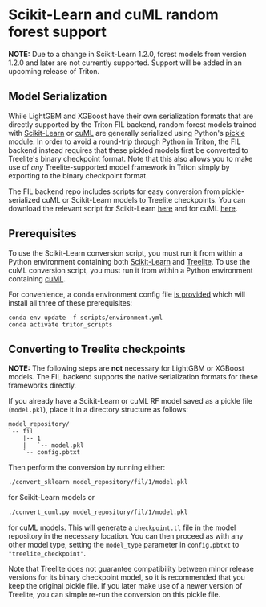 # Scikit-Learn and cuML random forest support

**NOTE:** Due to a change in Scikit-Learn 1.2.0, forest models from version
1.2.0 and later are not currently supported. Support will be added in an
upcoming release of Triton.

## Model Serialization

While LightGBM and XGBoost have their own serialization formats that are
directly supported by the Triton FIL backend, random forest models trained with
[Scikit-Learn](https://scikit-learn.org/stable/modules/model_persistence.html)
or [cuML](https://docs.rapids.ai/api/cuml/stable/pickling_cuml_models.html) are
generally serialized using Python's
[pickle](https://docs.python.org/3/library/pickle.html) module. In order to
avoid a round-trip through Python in Triton, the FIL backend instead requires
that these pickled models first be converted to Treelite's binary checkpoint
format. Note that this also allows you to make use of *any* Treelite-supported
model framework in Triton simply by exporting to the binary checkpoint format.

The FIL backend repo includes scripts for easy conversion from
pickle-serialized cuML or Scikit-Learn models to Treelite checkpoints. You can
download the relevant script for Scikit-Learn
[here](https://raw.githubusercontent.com/triton-inference-server/fil_backend/main/scripts/convert_sklearn)
and for cuML
[here](https://raw.githubusercontent.com/triton-inference-server/fil_backend/main/scripts/convert_cuml.py).

## Prerequisites

To use the Scikit-Learn conversion script, you must run it from within a Python
environment containing both
[Scikit-Learn](https://scikit-learn.org/stable/install.html) and
[Treelite](https://treelite.readthedocs.io/en/latest/install.html). To use the
cuML conversion script, you must run it from within a Python environment
containing [cuML](https://rapids.ai/start.html).

For convenience, a conda environment config file
[is provided](https://raw.githubusercontent.com/triton-inference-server/fil_backend/main/scripts/environment.yml)
which will install all three of these prerequisites:

```
conda env update -f scripts/environment.yml
conda activate triton_scripts
```

## Converting to Treelite checkpoints

**NOTE:** The following steps are **not** necessary for LightGBM or XGBoost
models.  The FIL backend supports the native serialization formats for these
frameworks directly.

If you already have a Scikit-Learn or cuML RF model saved as a pickle file
(`model.pkl`), place it in a directory structure as follows:

```
model_repository/
`-- fil
    |-- 1
    |   `-- model.pkl
    `-- config.pbtxt
```

Then perform the conversion by running either:
```bash
./convert_sklearn model_repository/fil/1/model.pkl
```
for Scikit-Learn models or
```bash
./convert_cuml.py model_repository/fil/1/model.pkl
```
for cuML models. This will generate a `checkpoint.tl` file in the model
repository in the necessary location. You can then proceed as with any other
model type, setting the `model_type` parameter in `config.pbtxt` to
`"treelite_checkpoint"`.

Note that Treelite does not guarantee compatibility between minor release
versions for its binary checkpoint model, so it is recommended that you keep
the original pickle file. If you later make use of a newer version of Treelite,
you can simple re-run the conversion on this pickle file.

